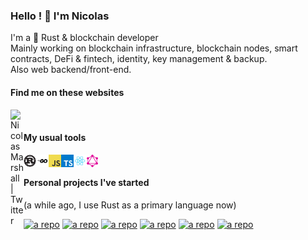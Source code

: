 ### Hello ! 👋 I'm Nicolas 

I'm a 🦀 Rust & blockchain developer    
Mainly working on blockchain infrastructure, blockchain nodes, smart contracts, DeFi & fintech, identity, key management & backup.    
Also web backend/front-end.


#### Find me on these websites
<a href="https://twitter.com/nmarshallfr"> <img align="left" alt="Nicolas Marshall | Twitter" width="21px" src="https://raw.githubusercontent.com/anuraghazra/anuraghazra/master/assets/twitter.svg" /></a>
<br/>



#### My usual tools
<img align="left" height="20" src="https://raw.githubusercontent.com/github/explore/80688e429a7d4ef2fca1e82350fe8e3517d3494d/topics/rust/rust.png">
<img align="left" height="20" src="https://raw.githubusercontent.com/github/explore/80688e429a7d4ef2fca1e82350fe8e3517d3494d/topics/go/go.png">
<img align="left" height="20" src="https://raw.githubusercontent.com/github/explore/80688e429a7d4ef2fca1e82350fe8e3517d3494d/topics/javascript/javascript.png">
<img align="left" height="20" src="https://raw.githubusercontent.com/github/explore/80688e429a7d4ef2fca1e82350fe8e3517d3494d/topics/typescript/typescript.png">
<img align="left" height="20" src="https://raw.githubusercontent.com/github/explore/80688e429a7d4ef2fca1e82350fe8e3517d3494d/topics/react/react.png">
<img align="left" height="20" src="https://raw.githubusercontent.com/github/explore/5c058a388828bb5fde0bcafd4bc867b5bb3f26f3/topics/graphql/graphql.png">

<br/>

<!--
<br/>![Nicolas's github stats](https://github-readme-stats.vercel.app/api?username=nmrshll&count_private=true&show_icons=true&theme=radical)
-->

#### Personal projects I've started
(a while ago, I use Rust as a primary language now)


[![a repo](https://github-readme-stats.vercel.app/api/pin?username=gphotosuploader&repo=gphotos-uploader-cli)](https://github.com/gphotosuploader/gphotos-uploader-cli)
[![a repo](https://github-readme-stats.vercel.app/api/pin?username=nmrshll&repo=google-photos-api-client-go)](https://github.com/nmrshll/)
[![a repo](https://github-readme-stats.vercel.app/api/pin?username=nmrshll&repo=auth-rs-warp)](https://github.com/nmrshll/auth-rs-warp)
[![a repo](https://github-readme-stats.vercel.app/api/pin?username=nmrshll&repo=kademlia-dht-rs)](https://github.com/nmrshll/kademlia-dht-rs)
[![a repo](https://github-readme-stats.vercel.app/api/pin?username=nmrshll&repo=oauth2-noserver)](https://github.com/nmrshll/oauth2-noserver)
[![a repo](https://github-readme-stats.vercel.app/api/pin?username=nmrshll&repo=go-httpclient-middl)](https://github.com/nmrshll/go-httpclient-middl)



